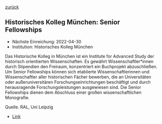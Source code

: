 [zurück](/funding/)

## Historisches Kolleg München: Senior Fellowships

* Nächste Einreichung: 2022-04-30
* Institution: Historisches Kolleg München

Das Historische Kolleg in München ist ein Institute for Advanced Study der historisch orientierten Wissenschaften. Es gewährt Wissenschaftler*innen durch Stipendien den Freiraum, konzentriert ein Buchprojekt abzuschließen. Um Senior Fellowships können sich etablierte Wissenschaftlerinnen und Wissenschaftler aller historischen Fächer bewerben, die an Universitäten oder außeruniversitären Forschungseinrichtungen beschäftigt und durch herausragende Forschungsleistungen ausgewiesen sind. Die Senior Fellowships dienen dem Abschluss einer großen wissenschaftlichen Monografie.

Quelle. RAL, Uni Leipzig

* [Link](https://www.historischeskolleg.de/fellowships/senior-fellowships)